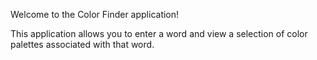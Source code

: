 Welcome to the Color Finder application!

This application allows you to enter a word and view a selection of color palettes associated with that word.
